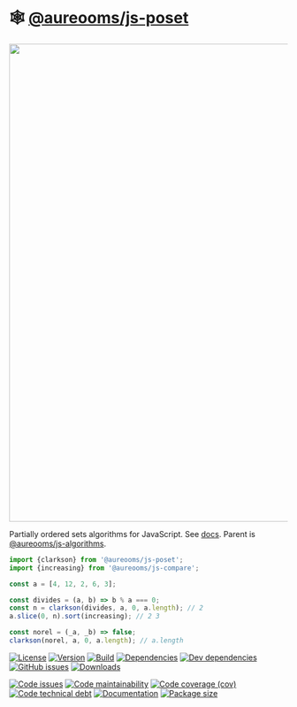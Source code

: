 :spider_web: [@aureooms/js-poset](https://aureooms.github.io/js-poset)
==

<img src="https://upload.wikimedia.org/wikipedia/commons/7/7c/Birkhoff120.svg" width="864">

Partially ordered sets algorithms for JavaScript.
See [docs](https://aureooms.github.io/js-poset).
Parent is [@aureooms/js-algorithms](https://github.com/aureooms/js-algorithms).

```js
import {clarkson} from '@aureooms/js-poset';
import {increasing} from '@aureooms/js-compare';

const a = [4, 12, 2, 6, 3];

const divides = (a, b) => b % a === 0;
const n = clarkson(divides, a, 0, a.length); // 2
a.slice(0, n).sort(increasing); // 2 3

const norel = (_a, _b) => false;
clarkson(norel, a, 0, a.length); // a.length
```

[![License](https://img.shields.io/github/license/aureooms/js-poset.svg)](https://raw.githubusercontent.com/aureooms/js-poset/main/LICENSE)
[![Version](https://img.shields.io/npm/v/@aureooms/js-poset.svg)](https://www.npmjs.org/package/@aureooms/js-poset)
[![Build](https://img.shields.io/travis/aureooms/js-poset/main.svg)](https://travis-ci.org/aureooms/js-poset/branches)
[![Dependencies](https://img.shields.io/david/aureooms/js-poset.svg)](https://david-dm.org/aureooms/js-poset)
[![Dev dependencies](https://img.shields.io/david/dev/aureooms/js-poset.svg)](https://david-dm.org/aureooms/js-poset?type=dev)
[![GitHub issues](https://img.shields.io/github/issues/aureooms/js-poset.svg)](https://github.com/aureooms/js-poset/issues)
[![Downloads](https://img.shields.io/npm/dm/@aureooms/js-poset.svg)](https://www.npmjs.org/package/@aureooms/js-poset)

[![Code issues](https://img.shields.io/codeclimate/issues/aureooms/js-poset.svg)](https://codeclimate.com/github/aureooms/js-poset/issues)
[![Code maintainability](https://img.shields.io/codeclimate/maintainability/aureooms/js-poset.svg)](https://codeclimate.com/github/aureooms/js-poset/trends/churn)
[![Code coverage (cov)](https://img.shields.io/codecov/c/gh/aureooms/js-poset/main.svg)](https://codecov.io/gh/aureooms/js-poset)
[![Code technical debt](https://img.shields.io/codeclimate/tech-debt/aureooms/js-poset.svg)](https://codeclimate.com/github/aureooms/js-poset/trends/technical_debt)
[![Documentation](https://aureooms.github.io/js-poset/badge.svg)](https://aureooms.github.io/js-poset/source.html)
[![Package size](https://img.shields.io/bundlephobia/minzip/@aureooms/js-poset)](https://bundlephobia.com/result?p=@aureooms/js-poset)
